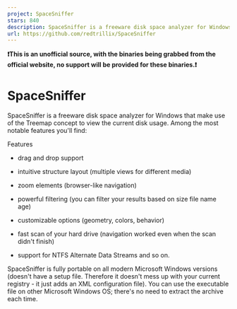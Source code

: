 ```yaml
---
project: SpaceSniffer
stars: 840
description: SpaceSniffer is a freeware disk space analyzer for Windows that make use of the Treemap concept to view the current disk usage.
url: https://github.com/redtrillix/SpaceSniffer
---
```


**❗This is an unofficial source, with the binaries being grabbed from the official website, no support will be provided for these binaries.❗**

SpaceSniffer
============

SpaceSniffer is a freeware disk space analyzer for Windows that make use of the Treemap concept to view the current disk usage. Among the most notable features you'll find:

Features

-   drag and drop support
    
-   intuitive structure layout (multiple views for different media)
    
-   zoom elements (browser-like navigation)
    
-   powerful filtering (you can filter your results based on size file name age)
    
-   customizable options (geometry, colors, behavior)
    
-   fast scan of your hard drive (navigation worked even when the scan didn't finish)
    
-   support for NTFS Alternate Data Streams and so on.
    

SpaceSniffer is fully portable on all modern Microsoft Windows versions (doesn't have a setup file. Therefore it doesn't mess up with your current registry - it just adds an XML configuration file). You can use the executable file on other Microsoft Windows OS; there's no need to extract the archive each time.
